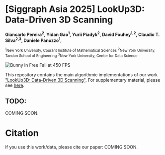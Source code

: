 # [Siggraph Asia 2025] LookUp3D: Data-Driven 3D Scanning

<strong>Giancarlo Pereira<sup>2</sup>, Yidan Gao<sup>1</sup>, Yurii Piadyk<sup>2</sup>, David Fouhey<sup>1,2</sup>, Claudio T. Silva<sup>2,3</sup>, Daniele Panozzo<sup>1</sup>,</strong>

<small><sup>1</sup>New York University, Courant Institute of Mathematical Sciences</small>
<small><sup>2</sup>New York University, Tandon School of Engineering</small>
<small><sup>3</sup>New York University, Center for Data Science</small>

![Bunny in Free Fall at 450 FPS](media/teaser.png)

This repository contains the main algorithmic implementations of our work ["LookUp3D: Data-Driven 3D Scanning"](https://github.com/geometryprocessing/scanner/). For supplementary material, please see [here](https://github.com/geometryprocessing/scanner/).


## TODO:
COMING SOON.

# Citation
If you use this work/data, please cite our paper:
COMING SOON.
